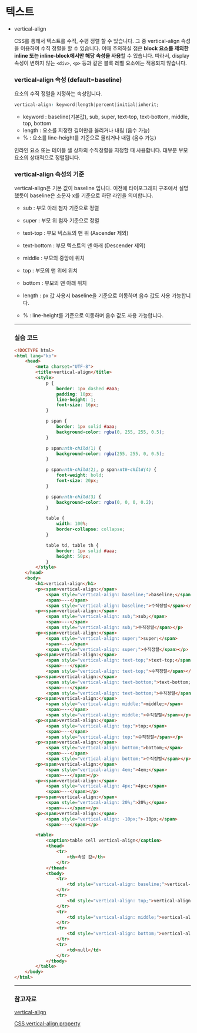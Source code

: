 # 텍스트

- vertical-align

    CSS를 통해서 텍스트를 수직, 수평 정렬 할 수 있습니다.
    그 중 vertical-align 속성을 이용하여 수직 정렬을 할 수 있습니다.
    이때 주의하실 점은 **block 요소를 제외한 inline 또는 inline-block에서만 해당 속성을 사용**할 수 있습니다.
    따라서, display 속성이 변하지 않는 `<div>`, `<p>` 등과 같은 블록 레벨 요소에는 적용되지 않습니다.

    ### vertical-align 속성 (default=baseline)

    요소의 수직 정렬을 지정하는 속성입니다.

    ```css
    vertical-align: keyword|length|percent|initial|inherit;
    ```

    - keyword : baseline(기본값), sub, super, text-top, text-bottom, middle, top, bottom
    - length : 요소를 지정한 길이만큼 올리거나 내림 (음수 가능)
    - % : 요소를 line-height를 기준으로 올리거나 내림 (음수 가능)

    인라인 요소 또는 테이블 셀 상자의 수직정렬을 지정할 때 사용합니다.
    대부분 부모 요소의 상대적으로 정렬됩니다.

    ### vertical-align 속성의 기준

    vertical-align은 기본 값이 baseline 입니다.
    이전에 타이포그래피 구조에서 설명했듯이 baseline은 소문자 x를 기준으로 하단 라인을 의미합니다.

    - sub : 부모 아래 첨자 기준으로 정렬
    - super : 부모 위 첨자 기준으로 정렬
    - text-top : 부모 텍스트의 맨 위 (Ascender 제외)
    - text-bottom : 부모 텍스트의 맨 아래 (Descender 제외)
    - middle : 부모의 중앙에 위치
    - top : 부모의 맨 위에 위치
    - bottom : 부모의 맨 아래 위치

    - length : px 값 사용시 baseline을 기준으로 이동하며 음수 값도 사용 가능합니다.
    - % : line-height를 기준으로 이동하며 음수 값도 사용 가능합니다.

    ---

    ### 실습 코드

    ```html
    <!DOCTYPE html>
    <html lang="ko">
    	<head>
    		<meta charset="UTF-8">
    		<title>vertical-align</title>
    		<style>
    			p {
    				border: 1px dashed #aaa;
    				padding: 10px;
    				line-height: 1;
    				font-size: 16px;
    			}

    			p span {
    				border: 1px solid #aaa;
    				background-color: rgba(0, 255, 255, 0.5);
    			}

    			p span:nth-child(1) {
    				background-color: rgba(255, 255, 0, 0.5);
    			}

    			p span:nth-child(2), p span:nth-child(4) {
    				font-weight: bold;
    				font-size: 20px;
    			}

    			p span:nth-child(3) {
    				background-color: rgba(0, 0, 0, 0.2);
    			}

    			table {
    				width: 100%;
    				border-collapse: collapse;
    			}

    			table td, table th {
    				border: 1px solid #aaa;
    				height: 50px;
    			}
    		</style>
    	</head>
    	<body>
    		<h1>vertical-align</h1>
    		<p><span>vertical-align:</span>
    			<span style="vertical-align: baseline;">baseline;</span>
    			<span>---</span>
    			<span style="vertical-align: baseline;">수직정렬</span></p>
    		<p><span>vertical-align:</span>
    			<span style="vertical-align: sub;">sub;</span>
    			<span>---</span>
    			<span style="vertical-align: sub;">수직정렬</span></p>
    		<p><span>vertical-align:</span>
    			<span style="vertical-align: super;">super;</span>
    			<span>---</span>
    			<span style="vertical-align: super;">수직정렬</span></p>
    		<p><span>vertical-align:</span>
    			<span style="vertical-align: text-top;">text-top;</span>
    			<span>---</span>
    			<span style="vertical-align: text-top;">수직정렬</span></p>
    		<p><span>vertical-align:</span>
    			<span style="vertical-align: text-bottom;">text-bottom;</span>
    			<span>---</span>
    			<span style="vertical-align: text-bottom;">수직정렬</span></p>
    		<p><span>vertical-align:</span>
    			<span style="vertical-align: middle;">middle;</span>
    			<span>---</span>
    			<span style="vertical-align: middle;">수직정렬</span></p>
    		<p><span>vertical-align:</span>
    			<span style="vertical-align: top;">top;</span>
    			<span>---</span>
    			<span style="vertical-align: top;">수직정렬</span></p>
    		<p><span>vertical-align:</span>
    			<span style="vertical-align: bottom;">bottom;</span>
    			<span>---</span>
    			<span style="vertical-align: bottom;">수직정렬</span></p>
    		<p><span>vertical-align:</span>
    			<span style="vertical-align: 4em;">4em;</span>
    			<span>---</span></p>
    		<p><span>vertical-align:</span>
    			<span style="vertical-align: 4px;">4px;</span>
    			<span>---</span></p>
    		<p><span>vertical-align:</span>
    			<span style="vertical-align: 20%;">20%;</span>
    			<span>---</span></p>
    		<p><span>vertical-align:</span>
    			<span style="vertical-align: -10px;">-10px;</span>
    			<span>---</span></p>

    		<table>
    			<caption>table cell vertical-align</caption>
    			<thead>
    				<tr>
    					<th>속성 값</th>
    				</tr>
    			</thead>
    			<tbody>
    				<tr>
    					<td style="vertical-align: baseline;">vertical-align: baseline;</td>
    				</tr>
    				<tr>
    					<td style="vertical-align: top;">vertical-align: top;</td>
    				</tr>
    				<tr>
    					<td style="vertical-align: middle;">vertical-align: middle;(cell 기본값)</td>
    				</tr>
    				<tr>
    					<td style="vertical-align: bottom;">vertical-align: bottom;</td>
    				</tr>
    				<tr>
    					<td>null</td>
    				</tr>
    			</tbody>
    		</table>
    	</body>
    </html>
    ```

    ---

    ### 참고자료

    [vertical-align](https://developer.mozilla.org/en-US/docs/Web/CSS/vertical-align)

    [CSS vertical-align property](https://www.w3schools.com/cssref/pr_pos_vertical-align.asp)